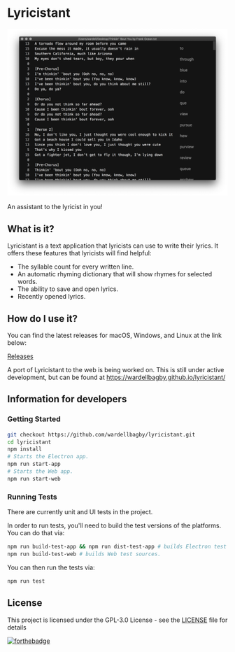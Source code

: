 # Lyricistant
![lyricistant](lyricistant.png)

An assistant to the lyricist in you!

## What is it?

Lyricistant is a text application that lyricists can use to write their lyrics. It offers these features that lyricists will find helpful:

- The syllable count for every written line.
- An automatic rhyming dictionary that will show rhymes for selected words.
- The ability to save and open lyrics.
- Recently opened lyrics.

## How do I use it?

You can find the latest releases for macOS, Windows, and Linux at the link below:

[Releases](https://github.com/wardellbagby/lyricistant/releases)

A port of Lyricistant to the web is being worked on. This is still under active development, but can be found at https://wardellbagby.github.io/lyricistant/


## Information for developers
### Getting Started

```bash
git checkout https://github.com/wardellbagby/lyricistant.git
cd lyricistant
npm install
# Starts the Electron app.
npm run start-app
# Starts the Web app.
npm run start-web
```

### Running Tests
There are currently unit and UI tests in the project.

In order to run tests, you'll need to build the test versions of the platforms. You can do that via:

```bash
npm run build-test-app && npm run dist-test-app # builds Electron test app.
npm run build-test-web # builds Web test sources.
```

You can then run the tests via:

```bash
npm run test
```


## License

This project is licensed under the GPL-3.0 License - see the [LICENSE](LICENSE.md) file for details

[![forthebadge](https://forthebadge.com/images/badges/built-with-grammas-recipe.svg)](https://forthebadge.com)
